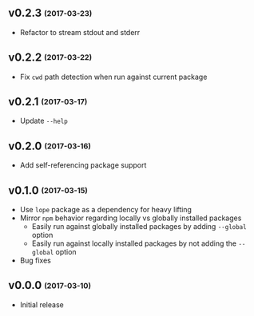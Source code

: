 ## v0.2.3 <sub><sup>(2017-03-23)</sup></sub>
* Refactor to stream stdout and stderr

## v0.2.2 <sub><sup>(2017-03-22)</sup></sub>
* Fix `cwd` path detection when run against current package

## v0.2.1 <sub><sup>(2017-03-17)</sup></sub>
* Update `--help`

## v0.2.0 <sub><sup>(2017-03-16)</sup></sub>
* Add self-referencing package support

## v0.1.0 <sub><sup>(2017-03-15)</sup></sub>
* Use `lope` package as a dependency for heavy lifting
* Mirror `npm` behavior regarding locally vs globally installed packages
  * Easily run against globally installed packages by adding `--global` option
  * Easily run against locally installed packages by not adding the `--global` option
* Bug fixes

## v0.0.0 <sub><sup>(2017-03-10)</sup></sub>
* Initial release

